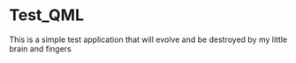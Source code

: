 Test_QML
========

This is a simple test application that will evolve and be destroyed by my little brain and fingers
